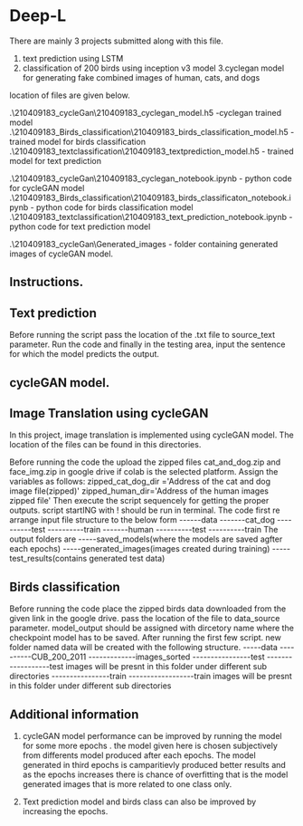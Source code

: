 # Deep-L
There are mainly 3 projects submitted along with this file.
1. text prediction using LSTM
2. classification of 200 birds using inception v3 model
3.cyclegan model for generating fake combined images of human, cats, and dogs

location of files are given below.

.\210409183_cycleGan\210409183_cyclegan_model.h5    -cyclegan trained model
.\210409183_Birds_classification\210409183_birds_classification_model.h5  -trained model for birds classification
.\210409183_textclassification\210409183_textprediction_model.h5           - trained model for text prediction

.\210409183_cycleGan\210409183_cyclegan_notebook.ipynb                    - python code for cycleGAN model
.\210409183_Birds_classification\210409183_birds_classificaton_notebook.ipynb - python code for birds classification model
.\210409183_textclassification\210409183_text_prediction_notebook.ipynb        -python code for text prediction model

.\210409183_cycleGan\Generated_images                                     - folder containing generated images of cycleGAN model.



Instructions.
---------------
Text prediction
--------------
Before running the script pass the location of the .txt file to source_text parameter.
Run the code and finally in the testing area, input the sentence for which the model predicts the output.

cycleGAN model.
----------------
Image Translation using cycleGAN
----------------------------------
In this project, image translation is implemented using cycleGAN model. 
The location of the files can be found in this directories.

Before running the code the upload the zipped files cat_and_dog.zip and face_img.zip in google drive if colab is the selected platform. Assign the variables as follows:
zipped_cat_dog_dir ='Address of the cat and dog image file(zipped)'
zipped_human_dir='Address of the human images zipped file'
Then execute the script sequencely for getting the proper outputs.
script startING with ! should be run in terminal. The code first re arrange input file structure to the below form 
------data
-------cat_dog
----------test
----------train
-------human
----------test
----------train
The output folders are
-----saved_models(where the models are saved agfter each epochs)
-----generated_images(images created during training)
-----test_results(contains generated test data)

Birds classification
----------------------
Before running the code place the zipped birds data downloaded from the given link in the google drive.
pass the location of the file to data_source parameter.
model_output should be assigned with dircetory name where the checkpoint model has to be saved.
After running the first few script. new folder named data will be created with the following structure.
-----data
----------CUB_200_2011
-------------images_sorted
----------------test
------------------test images will be presnt in this folder under different sub directories
----------------train
------------------train images will be presnt in this folder under different sub directories


Additional information
-----------------------

1. cycleGAN model performance can be improved by running the model for some more epochs . the model given here is chosen subjectively from differents model produced after each epochs.
   The model generated in third epochs is camparitievly produced better results and as the epochs increases there is chance of overfitting that is the model generated images that is more      related to one class only.

2. Text prediction model and birds class can also be improved by increasing the epochs.
 
